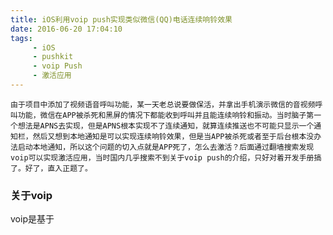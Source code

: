 ```yaml
---
title: iOS利用voip push实现类似微信(QQ)电话连续响铃效果
date: 2016-06-20 17:04:10
tags:
	 - iOS
	 - pushkit
	 - voip Push
	 - 激活应用
---
```

	由于项目中添加了视频语音呼叫功能，某一天老总说要做保活，并拿出手机演示微信的音视频呼叫功能，微信在APP被杀死和黑屏的情况下都能收到呼叫并且能连续响铃和振动。当时脑子第一个想法是APNS去实现，但是APNS根本实现不了连续通知，就算连续推送也不可能只显示一个通知栏，然后又想到本地通知是可以实现连续响铃效果，但是当APP被杀死或者至于后台根本没办法启动本地通知，所以这个问题的切入点就是APP死了，怎么去激活？后面通过翻墙搜索发现voip可以实现激活应用，当时国内几乎搜索不到关于voip push的介绍，只好对着开发手册搞了。好了，直入正题了。
	
### 关于voip
  voip是基于
